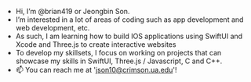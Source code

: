 - Hi, I’m @brian419 or Jeongbin Son. 
- I’m interested in a lot of areas of coding such as app development and web development, etc. 
- As such, I am learning how to build IOS applications using SwiftUI and Xcode and Three.js to create interactive websites
- To develop my skillsets, I focus on working on projects that can showcase my skills in SwiftUI, Three.js / Javascript, C and C++.
- 📫 You can reach me at 'json10@crimson.ua.edu'! 

<!---
brian419/brian419 is a ✨ special ✨ repository because its `README.md` (this file) appears on your GitHub profile.
You can click the Preview link to take a look at your changes.
--->
